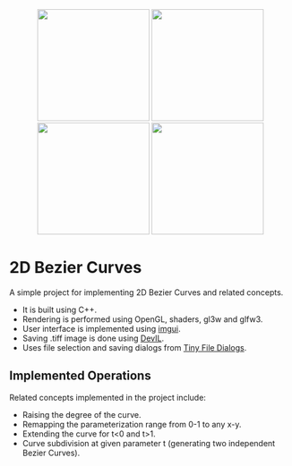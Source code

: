 <div style="text-align:center;">
  <img src="https://github.com/andresbejarano/beziercurves2d/blob/master/images/img0.png" width="200" />
  <img src="https://github.com/andresbejarano/beziercurves2d/blob/master/images/img1.png" width="200" />
  <img src="https://github.com/andresbejarano/beziercurves2d/blob/master/images/img2.png" width="200" />
  <img src="https://github.com/andresbejarano/beziercurves2d/blob/master/images/img3.png" width="200" />
</div>

# 2D Bezier Curves
A simple project for implementing 2D Bezier Curves and related concepts.
* It is built using C++.
* Rendering is performed using OpenGL, shaders, gl3w and glfw3.
* User interface is implemented using [imgui](https://github.com/ocornut/imgui).
* Saving .tiff image is done using [DevIL](http://openil.sourceforge.net/).
* Uses file selection and saving dialogs from [Tiny File Dialogs](https://sourceforge.net/projects/tinyfiledialogs/).

## Implemented Operations
Related concepts implemented in the project include:
* Raising the degree of the curve.
* Remapping the parameterization range from 0-1 to any x-y.
* Extending the curve for t<0 and t>1.
* Curve subdivision at given parameter t (generating two independent Bezier Curves).
